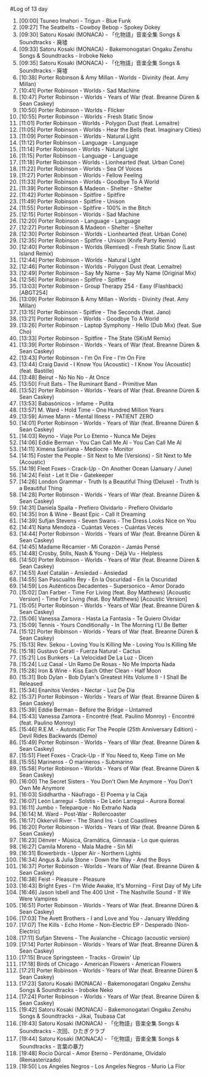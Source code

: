 #Log of 13 day

1. [00:00] Tsuneo Imahori - Trigun - Blue Funk
1. [09:27] The Seatbelts - Cowboy Bebop - Spokey Dokey
1. [09:30] Satoru Kosaki (MONACA) - 「化物語」音楽全集 Songs & Soundtracks - 廃墟
1. [09:33] Satoru Kosaki (MONACA) - Bakemonogatari Ongaku Zenshu Songs & Soundtracks - Iroboke Neko
1. [09:35] Satoru Kosaki (MONACA) - 「化物語」音楽全集 Songs & Soundtracks - 廃墟
1. [10:38] Porter Robinson & Amy Millan - Worlds - Divinity (feat. Amy Millan)
1. [10:41] Porter Robinson - Worlds - Sad Machine
1. [10:47] Porter Robinson - Worlds - Years of War (feat. Breanne Düren & Sean Caskey)
1. [10:50] Porter Robinson - Worlds - Flicker
1. [10:55] Porter Robinson - Worlds - Fresh Static Snow
1. [11:01] Porter Robinson - Worlds - Polygon Dust (feat. Lemaitre)
1. [11:05] Porter Robinson - Worlds - Hear the Bells (feat. Imaginary Cities)
1. [11:09] Porter Robinson - Worlds - Natural Light
1. [11:12] Porter Robinson - Language - Language
1. [11:14] Porter Robinson - Worlds - Natural Light
1. [11:15] Porter Robinson - Language - Language
1. [11:18] Porter Robinson - Worlds - Lionhearted (feat. Urban Cone)
1. [11:22] Porter Robinson - Worlds - Sea Of Voices
1. [11:27] Porter Robinson - Worlds - Fellow Feeling
1. [11:33] Porter Robinson - Worlds - Goodbye To A World
1. [11:39] Porter Robinson & Madeon - Shelter - Shelter
1. [11:42] Porter Robinson - Spitfire - Spitfire
1. [11:49] Porter Robinson - Spitfire - Unison
1. [11:55] Porter Robinson - Spitfire - 100% in the Bitch
1. [12:15] Porter Robinson - Worlds - Sad Machine
1. [12:20] Porter Robinson - Language - Language
1. [12:27] Porter Robinson & Madeon - Shelter - Shelter
1. [12:30] Porter Robinson - Worlds - Lionhearted (feat. Urban Cone)
1. [12:35] Porter Robinson - Spitfire - Unison (Knife Party Remix)
1. [12:40] Porter Robinson - Worlds (Remixed) - Fresh Static Snow (Last Island Remix)
1. [12:44] Porter Robinson - Worlds - Natural Light
1. [12:46] Porter Robinson - Worlds - Polygon Dust (feat. Lemaitre)
1. [12:49] Porter Robinson - Say My Name - Say My Name (Original Mix)
1. [12:56] Porter Robinson - Spitfire - Spitfire
1. [13:03] Porter Robinson - Group Therapy 254 - Easy (Flashback) [ABGT254]
1. [13:09] Porter Robinson & Amy Millan - Worlds - Divinity (feat. Amy Millan)
1. [13:15] Porter Robinson - Spitfire - The Seconds (feat. Jano)
1. [13:21] Porter Robinson - Worlds - Goodbye To A World
1. [13:26] Porter Robinson - Laptop Symphony - Hello (Dub Mix) (feat. Sue Cho)
1. [13:33] Porter Robinson - Spitfire - The State (SKisM Remix)
1. [13:39] Porter Robinson - Worlds - Years of War (feat. Breanne Düren & Sean Caskey)
1. [13:43] Porter Robinson - I'm On Fire - I'm On Fire
1. [13:44] Craig David - I Know You (Acoustic) - I Know You (Acoustic) (feat. Bastille)
1. [13:48] Beirut - No No No - At Once
1. [13:50] Fruit Bats - The Ruminant Band - Primitive Man
1. [13:52] Porter Robinson - Worlds - Years of War (feat. Breanne Düren & Sean Caskey)
1. [13:53] Babasónicos - Infame - Putita
1. [13:57] M. Ward - Hold Time - One Hundred Million Years
1. [13:59] Aimee Mann - Mental Illness - PATIENT ZERO
1. [14:01] Porter Robinson - Worlds - Years of War (feat. Breanne Düren & Sean Caskey)
1. [14:03] Reyno - Viaje Por Lo Eterno - Nunca Me Dejes
1. [14:06] Eddie Berman - You Can Call Me Al - You Can Call Me Al
1. [14:11] Ximena Sariñana - Mediocre - Monitor
1. [14:15] Foster the People - Sit Next to Me (Versions) - Sit Next to Me (Acoustic)
1. [14:19] Fleet Foxes - Crack-Up - On Another Ocean (January / June)
1. [14:24] Feist - Let It Die - Gatekeeper
1. [14:26] London Grammar - Truth Is a Beautiful Thing (Deluxe) - Truth Is a Beautiful Thing
1. [14:28] Porter Robinson - Worlds - Years of War (feat. Breanne Düren & Sean Caskey)
1. [14:31] Daniela Spalla - Prefiero Olvidarlo - Prefiero Olvidarlo
1. [14:35] Iron & Wine - Beast Epic - Call It Dreaming
1. [14:39] Sufjan Stevens - Seven Swans - The Dress Looks Nice on You
1. [14:41] Nana Mendoza - Cuántas Veces - Cuántas Veces
1. [14:44] Porter Robinson - Worlds - Years of War (feat. Breanne Düren & Sean Caskey)
1. [14:45] Madame Récamier - Mi Corazón - Jamás Pensé
1. [14:48] Crosby, Stills, Nash & Young - Déjà Vu - Helpless
1. [14:50] Porter Robinson - Worlds - Years of War (feat. Breanne Düren & Sean Caskey)
1. [14:51] Axel Catalán - Ansiedad - Ansiedad
1. [14:55] San Pascualito Rey - En la Oscuridad - En la Oscuridad
1. [14:59] Los Auténticos Decadentes - Supersonico - Amor Dorado
1. [15:02] Dan Farber - Time For Living (feat. Boy Matthews) [Acoustic Version] - Time For Living (feat. Boy Matthews) [Acoustic Version]
1. [15:05] Porter Robinson - Worlds - Years of War (feat. Breanne Düren & Sean Caskey)
1. [15:06] Vanessa Zamora - Hasta La Fantasía - Te Quiero Olvidar
1. [15:09] Tennis - Yours Conditionally - In The Morning I'Ll Be Better
1. [15:12] Porter Robinson - Worlds - Years of War (feat. Breanne Düren & Sean Caskey)
1. [15:13] Rev. Sekou - Loving You Is Killing Me - Loving You Is Killing Me
1. [15:18] Gustavo Cerati - Fuerza Natural - Cactus
1. [15:21] Los Bunkers - La Velocidad De La Luz - Dicen
1. [15:24] Luz Casal - Un Ramo De Rosas - No Me Importa Nada
1. [15:28] Iron & Wine - Kiss Each Other Clean - Half Moon
1. [15:31] Bob Dylan - Bob Dylan's Greatest Hits Volume II - I Shall Be Released
1. [15:34] Enanitos Verdes - Nectar - Luz De Dia
1. [15:37] Porter Robinson - Worlds - Years of War (feat. Breanne Düren & Sean Caskey)
1. [15:39] Eddie Berman - Before the Bridge - Untamed
1. [15:43] Vanessa Zamora - Encontré (feat. Paulino Monroy) - Encontré (feat. Paulino Monroy)
1. [15:46] R.E.M. - Automatic For The People (25th Anniversary Edition) - Devil Rides Backwards (Demo)
1. [15:49] Porter Robinson - Worlds - Years of War (feat. Breanne Düren & Sean Caskey)
1. [15:51] Fleet Foxes - Crack-Up - If You Need to, Keep Time on Me
1. [15:55] Marineros - O marineros - Submarino
1. [15:58] Porter Robinson - Worlds - Years of War (feat. Breanne Düren & Sean Caskey)
1. [16:00] The Secret Sisters - You Don't Own Me Anymore - You Don't Own Me Anymore
1. [16:03] Siddhartha - Náufrago - El Poema y la Caja
1. [16:07] León Larregui - Solstis - De León Larregui - Aurora Boreal
1. [16:11] Jumbo - Teleparque - No Extraño Nada
1. [16:14] M. Ward - Post-War - Rollercoaster
1. [16:17] Okkervil River - The Stand Ins - Lost Coastlines
1. [16:20] Porter Robinson - Worlds - Years of War (feat. Breanne Düren & Sean Caskey)
1. [16:23] Dënver - Música, Gramática, Gimnasia - Lo que quieras
1. [16:27] Camila Moreno - Mala Madre - Sin Mí
1. [16:31] Bowerbirds - Upper Air - Northern Lights
1. [16:34] Angus & Julia Stone - Down the Way - And the Boys
1. [16:37] Porter Robinson - Worlds - Years of War (feat. Breanne Düren & Sean Caskey)
1. [16:38] Feist - Pleasure - Pleasure
1. [16:43] Bright Eyes - I'm Wide Awake, It's Morning - First Day of My Life
1. [16:46] Jason Isbell and The 400 Unit - The Nashville Sound - If We Were Vampires
1. [16:51] Porter Robinson - Worlds - Years of War (feat. Breanne Düren & Sean Caskey)
1. [17:03] The Avett Brothers - I and Love and You - January Wedding
1. [17:07] The Kills - Echo Home - Non-Electric EP - Desperado (Non-Electric)
1. [17:11] Sufjan Stevens - The Avalanche - Chicago (acoustic version)
1. [17:14] Porter Robinson - Worlds - Years of War (feat. Breanne Düren & Sean Caskey)
1. [17:15] Bruce Springsteen - Tracks - Growin' Up
1. [17:18] Birds of Chicago - American Flowers - American Flowers
1. [17:21] Porter Robinson - Worlds - Years of War (feat. Breanne Düren & Sean Caskey)
1. [17:23] Satoru Kosaki (MONACA) - Bakemonogatari Ongaku Zenshu Songs & Soundtracks - Iroboke Neko
1. [17:24] Porter Robinson - Worlds - Years of War (feat. Breanne Düren & Sean Caskey)
1. [19:42] Satoru Kosaki (MONACA) - Bakemonogatari Ongaku Zenshu Songs & Soundtracks - Jikai, Tsubasa Cat
1. [19:43] Satoru Kosaki (MONACA) - 「化物語」音楽全集 Songs & Soundtracks - 次回、ひたぎクラブ
1. [19:44] Satoru Kosaki (MONACA) - 「化物語」音楽全集 Songs & Soundtracks - 言葉の暴力
1. [19:48] Rocío Dúrcal - Amor Eterno - Perdóname, Olvídalo (Remasterizado)
1. [19:50] Los Angeles Negros - Los Angeles Negros - Murio La Flor
